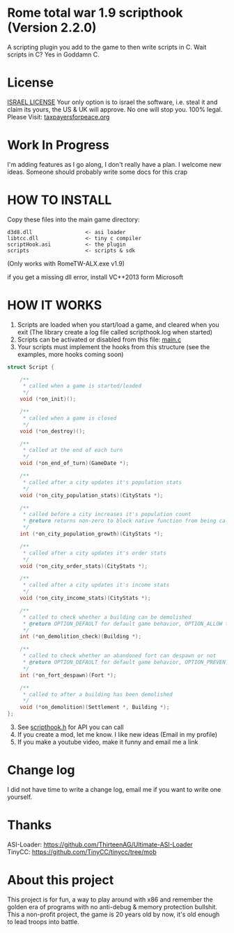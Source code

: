 # Rome total war 1.9 scripthook (Version 2.2.0)
A scripting plugin you add to the game to then write scripts in C.
Wait scripts in C? Yes in Goddamn C.

# License
[ISRAEL LICENSE](https://github.com/MuaazH/ISRAEL-LICENSE)
Your only option is to israel the software, i.e. steal it and claim its yours, the US & UK will approve. No one will stop you. 100% legal.
Please Visit: [taxpayersforpeace.org](https://taxpayersforpeace.org)

# Work In Progress
I'm adding features as I go along, I don't really have a plan. I welcome new ideas. Someone should probably
write some docs for this crap

# HOW TO INSTALL
Copy these files into the main game directory:
```
d3d8.dll                 <- asi loader
libtcc.dll               <- tiny c compiler
scriptHook.asi           <- the plugin
scripts                  <- scripts & sdk
```
(Only works with RomeTW-ALX.exe v1.9)<br>

if you get a missing dll error, install VC++2013 form Microsoft

# HOW IT WORKS
1. Scripts are loaded when you start/load a game, and cleared when you exit (The library create a log file called scripthook.log when started)
2. Scripts can be activated or disabled from this file: [main.c](scripts/main.c)
3. Your scripts must implement the hooks from this structure (see the examples, more hooks coming soon)
```C
struct Script {

    /**
     * called when a game is started/loaded
     */
    void (*on_init)();

    /**
     * called when a game is closed
     */
    void (*on_destroy)();

    /**
     * called at the end of each turn
     */
    void (*on_end_of_turn)(GameDate *);

    /**
     * called after a city updates it's population stats
     */
    void (*on_city_population_stats)(CityStats *);

    /**
     * called before a city increases it's population count
     * @return returns non-zero to block native function from being called
     */
    int (*on_city_population_growth)(CityStats *);

    /**
     * called after a city updates it's order stats
     */
    void (*on_city_order_stats)(CityStats *);

    /**
     * called after a city updates it's income stats
     */
    void (*on_city_income_stats)(CityStats *);

    /**
     * called to check whether a building can be demolished
     * @return OPTION_DEFAULT for default game behavior, OPTION_ALLOW to allow demolition, OPTION_PREVENT to forbid demolition
     */
    int (*on_demolition_check)(Building *);

    /**
     * called to check whether an abandoned fort can despawn or not
     * @return OPTION_DEFAULT for default game behavior, OPTION_PREVENT to keep the abandoned fort
     */
    int (*on_fort_despawn)(Fort *);

    /**
     * called to after a building has been demolished
     */
    void (*on_demolition)(Settlement *, Building *);
};

```
3. See [scripthook.h](scripts/lib/scripthook.h) for API you can call
4. If you create a mod, let me know. I like new ideas (Email in my profile)
5. If you make a youtube video, make it funny and email me a link

# Change log
I did not have time to write a change log, email me if you want to write one yourself.

# Thanks
ASI-Loader: https://github.com/ThirteenAG/Ultimate-ASI-Loader <br>
TinyCC: https://github.com/TinyCC/tinycc/tree/mob <br>

# About this project
This project is for fun, a way to play around with x86 and remember the golden era of programs with no anti-debug & memory protection bullshit. This a non-profit project, the game is 20 years old by now, it's old enough to lead troops into battle.


